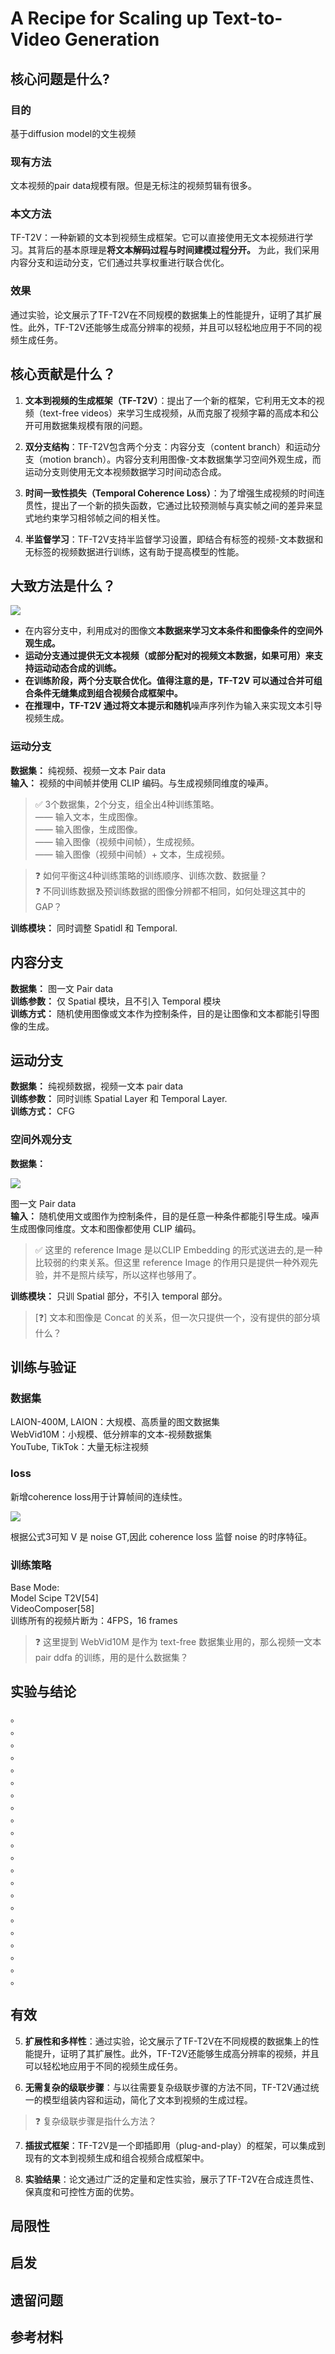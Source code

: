# A Recipe for Scaling up Text-to-Video Generation

## 核心问题是什么?

### 目的

基于diffusion model的文生视频

### 现有方法

文本视频的pair data规模有限。但是无标注的视频剪辑有很多。

### 本文方法

TF-T2V：一种新颖的文本到视频生成框架。它可以直接使用无文本视频进行学习。其背后的基本原理是**将文本解码过程与时间建模过程分开。** 为此，我们采用内容分支和运动分支，它们通过共享权重进行联合优化。

### 效果

通过实验，论文展示了TF-T2V在不同规模的数据集上的性能提升，证明了其扩展性。此外，TF-T2V还能够生成高分辨率的视频，并且可以轻松地应用于不同的视频生成任务。

## 核心贡献是什么？

1.  **文本到视频的生成框架（TF-T2V）**：提出了一个新的框架，它利用无文本的视频（text-free videos）来学习生成视频，从而克服了视频字幕的高成本和公开可用数据集规模有限的问题。

2.  **双分支结构**：TF-T2V包含两个分支：内容分支（content branch）和运动分支（motion branch）。内容分支利用图像-文本数据集学习空间外观生成，而运动分支则使用无文本视频数据学习时间动态合成。

3.  **时间一致性损失（Temporal Coherence Loss）**：为了增强生成视频的时间连贯性，提出了一个新的损失函数，它通过比较预测帧与真实帧之间的差异来显式地约束学习相邻帧之间的相关性。

4.  **半监督学习**：TF-T2V支持半监督学习设置，即结合有标签的视频-文本数据和无标签的视频数据进行训练，这有助于提高模型的性能。


## 大致方法是什么？

![](./assets/a352fb376252c1ac87068e7b9ab7210c_2_Figure_2_-1444024889.png)

- 在内容分支中，利用成对的图像文**本数据来学习文本条件和图像条件的空间外观生成。**
- **运动分支通过提供无文本视频（或部分配对的视频文本数据，如果可用）来支持运动动态合成的训练。**
- **在训练阶段，两个分支联合优化。值得注意的是，TF-T2V 可以通过合并可组合条件无缝集成到组合视频合成框架中。**
- **在推理中，TF-T2V 通过将文本提示和随机**噪声序列作为输入来实现文本引导视频生成。

### 运动分支 

**数据集：** 纯视频、视频一文本 Pair data     
**输入：** 视频的中间帧并使用 CLIP 编码。与生成视频同维度的噪声。  

> &#x2705; 3个数据集，2个分支，组全出4种训练策略。   
—— 输入文本，生成图像。    
—— 输入图像，生成图像。   
—— 输入图像（视频中间帧），生成视频。    
—— 输入图像（视频中间帧）+ 文本，生成视频。    

> &#x2753; 如何平衡这4种训练策略的训练顺序、训练次数、数据量？    
> &#x2753; 不同训练数据及预训练数据的图像分辨都不相同，如何处理这其中的 GAP？    

**训练模块：** 同时调整 Spatidl 和 Temporal.

## 内容分支   

**数据集：** 图一文 Pair data       
**训练参数：** 仅 Spatial 模块，且不引入 Temporal 模块      
**训练方式：** 随机使用图像或文本作为控制条件，目的是让图像和文本都能引导图像的生成。     

## 运动分支   

**数据集：** 纯视频数据，视频一文本 pair data     
**训练参数：** 同时训练 Spatial Layer 和 Temporal Layer.     
**训练方式：** CFG    

### 空间外观分支   

**数据集：**

![](./assets/图1.png)

图一文 Pair data    
**输入：** 随机使用文或图作为控制条件，目的是任意一种条件都能引导生成。噪声生成图像同维度。文本和图像都使用 CLIP 编码。    

> &#x2705; 这里的 reference Image 是以CLIP Embedding 的形式送进去的,是一种比较弱的约束关系。但这里 reference Image 的作用只是提供一种外观先验，并不是照片续写，所以这样也够用了。

**训练模块：** 只训 Spatial 部分，不引入 temporal 部分。    

> [&#x2753;] 文本和图像是 Concat 的关系，但一次只提供一个，没有提供的部分填什么？  

## 训练与验证

### 数据集

LAION-400M, LAION：大规模、高质量的图文数据集  
WebVid10M：小规模、低分辨率的文本-视频数据集  
YouTube, TikTok：大量无标注视频

### loss

新增coherence loss用于计算帧间的连续性。  

![](./assets/公式4.png)  

根据公式3可知 V 是 noise GT,因此 coherence loss 监督 noise
的时序特征。    

### 训练策略

Base Mode:    
Model Scipe T2V[54]    
VideoComposer[58]    
训练所有的视频片断为：4FPS，16 frames    

> &#x2753; 这里提到 WebVid10M 是作为 text-free 数据集业用的，那么视频一文本 pair ddfa 的训练，用的是什么数据集？    

## 实验与结论
。    
。        
。    
。        
。    
。        
。    
。        
。    
。        
。    
。        
。    
。        
。    
。        
。    
。        
。    
。        
。    
。        


## 有效

5.  **扩展性和多样性**：通过实验，论文展示了TF-T2V在不同规模的数据集上的性能提升，证明了其扩展性。此外，TF-T2V还能够生成高分辨率的视频，并且可以轻松地应用于不同的视频生成任务。

6.  **无需复杂的级联步骤**：与以往需要复杂级联步骤的方法不同，TF-T2V通过统一的模型组装内容和运动，简化了文本到视频的生成过程。

> &#x2753; 复杂级联步骤是指什么方法？

7.  **插拔式框架**：TF-T2V是一个即插即用（plug-and-play）的框架，可以集成到现有的文本到视频生成和组合视频合成框架中。

8.  **实验结果**：论文通过广泛的定量和定性实验，展示了TF-T2V在合成连贯性、保真度和可控性方面的优势。

## 局限性

## 启发

## 遗留问题

## 参考材料